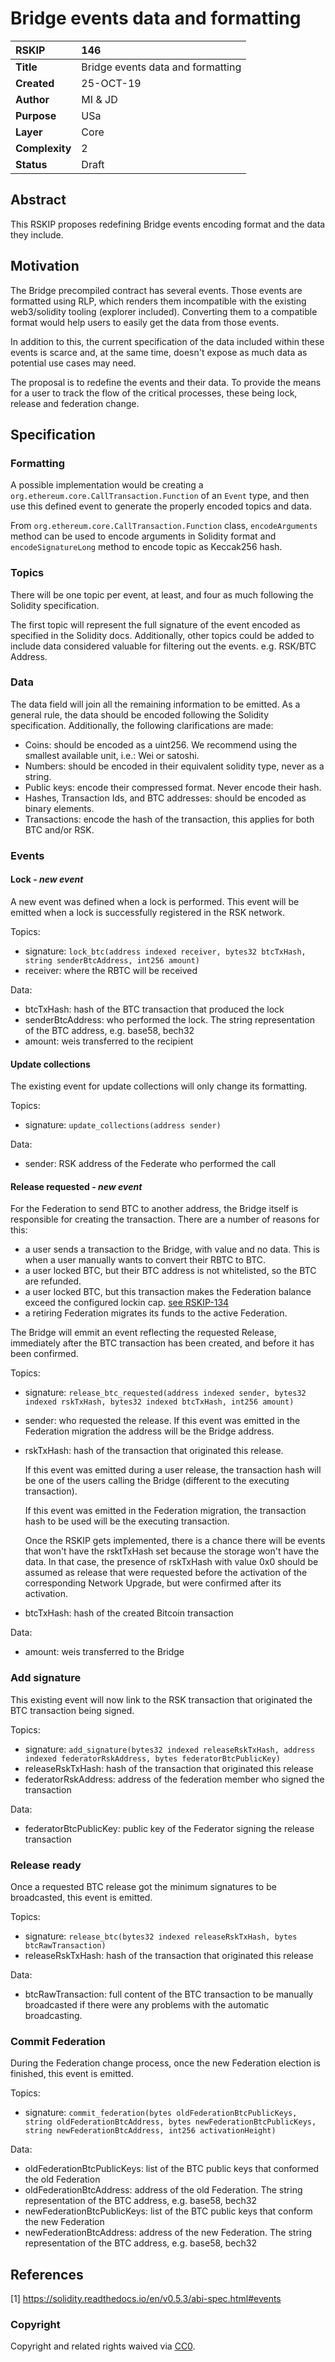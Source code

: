 # Bridge events data and formatting

|RSKIP          |146           |
| :------------ |:-------------|
|**Title**      |Bridge events data and formatting |
|**Created**    |25-OCT-19 |
|**Author**     |MI & JD |
|**Purpose**    |USa |
|**Layer**      |Core |
|**Complexity** |2 |
|**Status**     |Draft |

## Abstract

This RSKIP proposes redefining Bridge events encoding format and the data they include.

## Motivation

The Bridge precompiled contract has several events. Those events are formatted using RLP, which renders them incompatible with the existing web3/solidity tooling (explorer included).
Converting them to a compatible format would help users to easily get the data from those events.

In addition to this, the current specification of the data included within these events is scarce and, at the same time, doesn't expose as much data as potential use cases may need.

The proposal is to redefine the events and their data. To provide the means for a user to track the flow of the critical processes, these being lock, release and federation change.

## Specification

### Formatting

A possible implementation would be creating a `org.ethereum.core.CallTransaction.Function` of an `Event` type, and then use this defined event to generate the properly encoded topics and data.

From `org.ethereum.core.CallTransaction.Function` class, `encodeArguments` method can be used to encode arguments in Solidity format and `encodeSignatureLong` method to encode topic as Keccak256 hash.

### Topics

There will be one topic per event, at least, and four as much following the Solidity specification.

The first topic will represent the full signature of the event encoded as specified in the Solidity docs.
Additionally, other topics could be added to include data considered valuable for filtering out the events. e.g. RSK/BTC Address.

### Data

The data field will join all the remaining information to be emitted. As a general rule, the data should be encoded following the Solidity specification. Additionally, the following clarifications are made:
- Coins: should be encoded as a uint256. We recommend using the smallest available unit, i.e.: Wei or satoshi.
- Numbers: should be encoded in their equivalent solidity type, never as a string.
- Public keys: encode their compressed format. Never encode their hash.
- Hashes, Transaction Ids, and BTC addresses: should be encoded as binary elements. 
- Transactions: encode the hash of the transaction, this applies for both BTC and/or RSK.

### Events

#### Lock - _new event_

A new event was defined when a lock is performed. This event will be emitted when a lock is successfully registered in the RSK network.

Topics: 
- signature: `lock_btc(address indexed receiver, bytes32 btcTxHash, string senderBtcAddress, int256 amount)`
- receiver: where the RBTC will be received

Data:
- btcTxHash: hash of the BTC transaction that produced the lock
- senderBtcAddress: who performed the lock. The string representation of the BTC address, e.g. base58, bech32
- amount: weis transferred to the recipient

#### Update collections

The existing event for update collections will only change its formatting.

Topics:
- signature: `update_collections(address sender)`

Data:
- sender: RSK address of the Federate who performed the call

#### Release requested - _new event_

For the Federation to send BTC to another address, the Bridge itself is responsible for creating the transaction.
There are a number of reasons for this:
- a user sends a transaction to the Bridge, with value and no data. This is when a user manually wants to convert their RBTC to BTC.
- a user locked BTC, but their BTC address is not whitelisted, so the BTC are refunded.
- a user locked BTC, but this transaction makes the Federation balance exceed the configured lockin cap. [see RSKIP-134](RSKIP134.md)
- a retiring Federation migrates its funds to the active Federation.

The Bridge will emmit an event reflecting the requested Release, immediately after the BTC transaction has been created, and before it has been confirmed.

Topics:
- signature: `release_btc_requested(address indexed sender, bytes32 indexed rskTxHash, bytes32 indexed btcTxHash, int256 amount)`
- sender: who requested the release. If this event was emitted in the Federation migration the address will be the Bridge address.
- rskTxHash: hash of the transaction that originated this release.

    If this event was emitted during a user release, the transaction hash will be one of the users calling the Bridge (different to the executing transaction).
  
    If this event was emitted in the Federation migration, the transaction hash to be used will be the executing transaction.

    Once the RSKIP gets implemented, there is a chance there will be events that won't have the rsktTxHash set because the storage won't have the data. In that case, the presence of rskTxHash with value 0x0 should be assumed as release that were requested before the activation of the corresponding Network Upgrade, but were confirmed after its activation.
- btcTxHash: hash of the created Bitcoin transaction

Data:
- amount: weis transferred to the Bridge

### Add signature

This existing event will now link to the RSK transaction that originated the BTC transaction being signed.

Topics:
- signature: `add_signature(bytes32 indexed releaseRskTxHash, address indexed federatorRskAddress, bytes federatorBtcPublicKey)`
- releaseRskTxHash: hash of the transaction that originated this release
- federatorRskAddress: address of the federation member who signed the transaction

Data:
- federatorBtcPublicKey: public key of the Federator signing the release transaction

### Release ready

Once a requested BTC release got the minimum signatures to be broadcasted, this event is emitted.

Topics:
- signature: `release_btc(bytes32 indexed releaseRskTxHash, bytes btcRawTransaction)`
- releaseRskTxHash: hash of the transaction that originated this release

Data:
- btcRawTransaction: full content of the BTC transaction to be manually broadcasted if there were any problems with the automatic broadcasting.

### Commit Federation

During the Federation change process, once the new Federation election is finished, this event is emitted.

Topics:
- signature: `commit_federation(bytes oldFederationBtcPublicKeys, string oldFederationBtcAddress, bytes newFederationBtcPublicKeys, string newFederationBtcAddress, int256 activationHeight)`

Data:
- oldFederationBtcPublicKeys: list of the BTC public keys that conformed the old Federation
- oldFederationBtcAddress: address of the old Federation. The string representation of the BTC address, e.g. base58, bech32
- newFederationBtcPublicKeys: list of the BTC public keys that conform the new Federation
- newFederationBtcAddress: address of the new Federation. The string representation of the BTC address, e.g. base58, bech32

## References

[1] https://solidity.readthedocs.io/en/v0.5.3/abi-spec.html#events

### Copyright

Copyright and related rights waived via [CC0](https://creativecommons.org/publicdomain/zero/1.0/).
